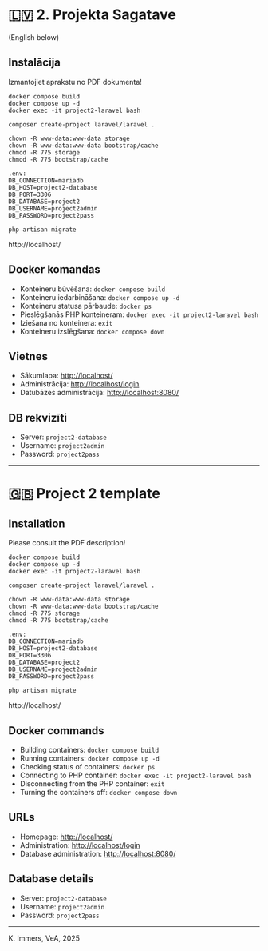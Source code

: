 
# 🇱🇻 2. Projekta Sagatave
(English below)

## Instalācija

Izmantojiet aprakstu no PDF dokumenta!

```
docker compose build
docker compose up -d
docker exec -it project2-laravel bash

composer create-project laravel/laravel .

chown -R www-data:www-data storage
chown -R www-data:www-data bootstrap/cache
chmod -R 775 storage
chmod -R 775 bootstrap/cache

.env:
DB_CONNECTION=mariadb
DB_HOST=project2-database
DB_PORT=3306
DB_DATABASE=project2
DB_USERNAME=project2admin
DB_PASSWORD=project2pass

php artisan migrate
```

http://localhost/

## Docker komandas
- Konteineru būvēšana: `docker compose build`
- Konteineru iedarbināšana: `docker compose up -d`
- Konteineru statusa pārbaude: `docker ps`
- Pieslēgšanās PHP konteineram: `docker exec -it project2-laravel bash`
- Iziešana no konteinera: `exit`
- Konteineru izslēgšana: `docker compose down`


## Vietnes
- Sākumlapa: [http://localhost/](http://localhost/)
- Administrācija: [http://localhost/login](http://localhost/login)
- Datubāzes administrācija: [http://localhost:8080/](http://localhost:8080/)


## DB rekvizīti
- Server: `project2-database`
- Username: `project2admin`
- Password: `project2pass`

---

# 🇬🇧 Project 2 template

## Installation

Please consult the PDF description!

```
docker compose build
docker compose up -d
docker exec -it project2-laravel bash

composer create-project laravel/laravel .

chown -R www-data:www-data storage
chown -R www-data:www-data bootstrap/cache
chmod -R 775 storage
chmod -R 775 bootstrap/cache

.env:
DB_CONNECTION=mariadb
DB_HOST=project2-database
DB_PORT=3306
DB_DATABASE=project2
DB_USERNAME=project2admin
DB_PASSWORD=project2pass

php artisan migrate
```

http://localhost/

## Docker commands
- Building containers: `docker compose build`
- Running containers: `docker compose up -d`
- Checking status of containers: `docker ps`
- Connecting to PHP container: `docker exec -it project2-laravel bash`
- Disconnecting from the PHP container: `exit`
- Turning the containers off: `docker compose down`


## URLs
- Homepage: [http://localhost/](http://localhost/)
- Administration: [http://localhost/login](http://localhost/login)
- Database administration: [http://localhost:8080/](http://localhost:8080/)


## Database details
- Server: `project2-database`
- Username: `project2admin`
- Password: `project2pass`


---

K. Immers, VeA, 2025
